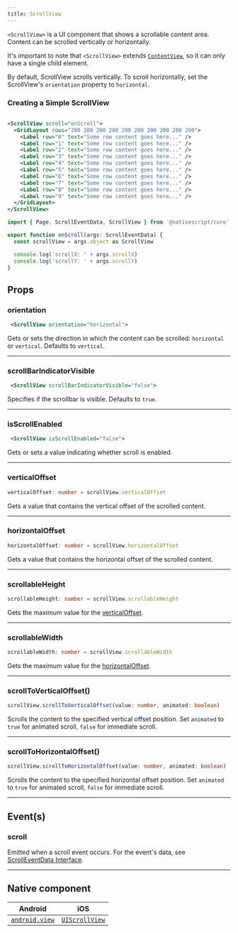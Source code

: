 ```yaml
---
title: ScrollView
---
```



`<ScrollView>` is a UI component that shows a scrollable content area. Content can be scrolled vertically or horizontally.

It's important to note that `<ScrollView>` extends [`ContentView`](https://docs.nativescript.org/api-reference/classes/contentview), so it can only have a single child element.

By default, ScrollView scrolls vertically. To scroll horizontally, set the ScrollView's `orientation` property to `horizontal`.

### Creating a Simple ScrollView
<!-- /// flavor plain -->

```xml

<ScrollView scroll="onScroll">
  <GridLayout rows="200 200 200 200 200 200 200 200 200 200">
    <Label row="0" text="Some row content goes here..." />
    <Label row="1" text="Some row content goes here..." />
    <Label row="2" text="Some row content goes here..." />
    <Label row="3" text="Some row content goes here..." />
    <Label row="4" text="Some row content goes here..." />
    <Label row="5" text="Some row content goes here..." />
    <Label row="6" text="Some row content goes here..." />
    <Label row="7" text="Some row content goes here..." />
    <Label row="8" text="Some row content goes here..." />
    <Label row="9" text="Some row content goes here..." />
  </GridLayout>
</ScrollView>
```

```ts
import { Page, ScrollEventData, ScrollView } from '@nativescript/core'

export function onScroll(args: ScrollEventData) {
  const scrollView = args.object as ScrollView

  console.log('scrollX: ' + args.scrollX)
  console.log('scrollY: ' + args.scrollY)
}
```

<!-- ///

/// flavor angular 

```html
<ScrollView (scroll)="onScroll($event)">
  <GridLayout rows="200 200 200 200 200 200 200 200 200 200">
    <label row="0" text="Some row content goes here..."></label>
    <label row="1" text="Some row content goes here..."></label>
    <label row="2" text="Some row content goes here..."></label>
    <label row="3" text="Some row content goes here..."></label>
    <label row="4" text="Some row content goes here..."></label>
    <label row="5" text="Some row content goes here..."></label>
    <label row="6" text="Some row content goes here..."></label>
    <label row="7" text="Some row content goes here..."></label>
    <label row="8" text="Some row content goes here..."></label>
    <label row="9" text="Some row content goes here..."></label>
  </GridLayout>
</ScrollView>
```

```ts
import { Component } from '@angular/core'
import { ScrollView, ScrollEventData } from '@nativescript/core'

@Component({
  moduleId: module.id,
  templateUrl: './tips-and-tricks.component.html'
})
export class TipsAndTricksComponent {
  onScroll(args: ScrollEventData) {
    const scrollView = args.object as ScrollView

    console.log('scrollX: ' + args.scrollX)
    console.log('scrollY: ' + args.scrollY)
  }
}
```

///

/// flavor vue

```html
<ScrollView orientation="horizontal">
  <StackLayout orientation="horizontal">
    <label text="this" />
    <label text="text" />
    <label text="scrolls" />
    <label text="horizontally" />
    <label text="if necessary" />
  </StackLayout>
</ScrollView>
```

///

/// flavor svelte

```html
<scrollView orientation="horizontal">
  <stackLayout orientation="horizontal">
    <label text="this" />
    <label text="text" />
    <label text="scrolls" />
    <label text="horizontally" />
    <label text="if necessary" />
  </stackLayout>
</scrollView>
```

///

/// flavor react

```html
<scrollView orientation="horizontal">
  <stackLayout orientation="horizontal">
    <label text="this" />
    <label text="text" />
    <label text="scrolls" />
    <label text="horizontally" />
    <label text="if necessary" />
  </stackLayout>
</scrollView>
```

///
-->

## Props
### orientation
```xml
 <ScrollView orientation="horizontal">
``` 
Gets or sets the direction in which the content can be scrolled: `horizontal` or `vertical`. Defaults to `vertical`. 

---
### scrollBarIndicatorVisible
```xml
 <ScrollView scrollBarIndicatorVisible="false">
```
Specifies if the scrollbar is visible. Defaults to `true`. 

---
### isScrollEnabled
```xml
 <ScrollView isScrollEnabled="false">
```
Gets or sets a value indicating whether scroll is enabled.

---
### verticalOffset
```ts
verticalOffset: number = scrollView.verticalOffset
```
Gets a value that contains the vertical offset of the scrolled content.

---
### horizontalOffset
```ts
horizontalOffset: number = scrollView.horizontalOffset
```
Gets a value that contains the horizontal offset of the scrolled content.

---
### scrollableHeight
```ts
scrollableHeight: number = scrollView.scrollableHeight
```
Gets the maximum value for the [verticalOffset](#verticaloffset).

---
### scrollableWidth
```ts
scrollableWidth: number = scrollView.scrollableWidth
```
Gets the maximum value for the [horizontalOffset](#horizontaloffset).

---
### scrollToVerticalOffset()
```ts
scrollView.scrollToVerticalOffset(value: number, animated: boolean)
```
Scrolls the content to the specified vertical offset position. Set `animated` to `true` for animated scroll, `false` for immediate scroll.

---
### scrollToHorizontalOffset()
```ts
scrollView.scrollToHorizontalOffset(value: number, animated: boolean)
```
Scrolls the content to the specified horizontal offset position.  Set `animated` to `true` for animated scroll, `false` for immediate scroll.

---

## Event(s)
### scroll
Emitted when a scroll event occurs. For the event's data, see [ScrollEventData Interface](https://docs.nativescript.org/api-reference/interfaces/scrolleventdata).

---

## Native component

| Android                                                                          | iOS                                                                            |
| -------------------------------------------------------------------------------- | ------------------------------------------------------------------------------ |
| [`android.view`](https://developer.android.com/reference/android/view/View.html) | [`UIScrollView`](https://developer.apple.com/documentation/uikit/uiscrollview) |



